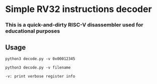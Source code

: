 # Simple RV32 instructions decoder

### This is a quick-and-dirty RISC-V disassembler used for educational purposes

## Usage

`python3 decode.py -v 0x00012345`

`python3 decode.py -v filename`

`-v: print verbose register info`
